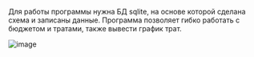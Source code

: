 Для работы программы нужна БД sqlite, на основе которой сделана схема и записаны данные. Программа позволяет гибко работать с бюджетом и тратами, также вывести график трат.

![image](https://github.com/user-attachments/assets/c0595020-c8d0-412b-adf2-bb1266b9d733)
